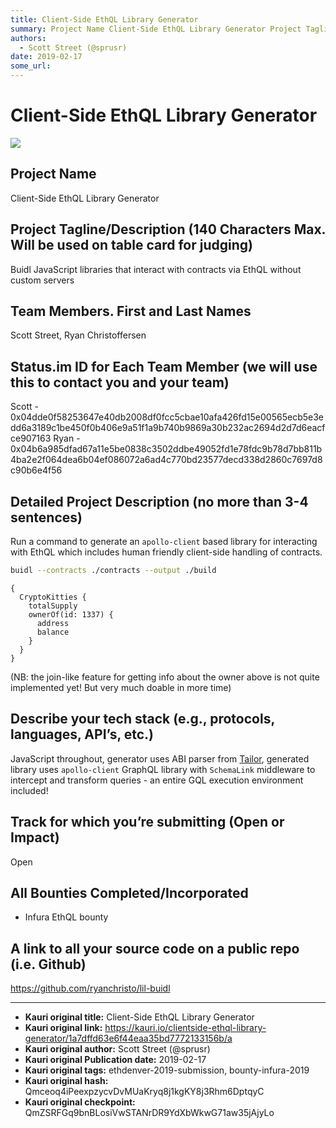 ```yaml
---
title: Client-Side EthQL Library Generator
summary: Project Name Client-Side EthQL Library Generator Project Tagline/Description (140 Characters Max. Will be used on table card for judging) Buidl JavaScript libraries that interact with contracts via EthQL without custom servers Team Members. First and Last Names Scott Street, Ryan Christoffersen Status.im ID for Each Team Member (we will use this to contact you and your team) Scott - 0x04dde0f58253647e40db2008df0fcc5cbae10afa426fd15e00565ecb5e3edd6a3189c1be450f0b406e9a51f1a9b740b9869a30b232ac2694
authors:
  - Scott Street (@sprusr)
date: 2019-02-17
some_url: 
---
```


# Client-Side EthQL Library Generator

![](https://ipfs.infura.io/ipfs/QmZP61xH2YWo8orkRmeQA2Qi6nZ52d2zCfNUYPG1L1Qei7)



## Project Name

Client-Side EthQL Library Generator

## Project Tagline/Description (140 Characters Max. Will be used on table card for judging)

Buidl JavaScript libraries that interact with contracts via EthQL without custom servers

## Team Members. First and Last Names

Scott Street, Ryan Christoffersen

## Status.im ID for Each Team Member (we will use this to contact you and your team)

Scott - 0x04dde0f58253647e40db2008df0fcc5cbae10afa426fd15e00565ecb5e3edd6a3189c1be450f0b406e9a51f1a9b740b9869a30b232ac2694d2d7d6eacfce907163
Ryan - 0x04b6a985dfad67a11e5be0838c3502ddbe49052fd1e78fdc9b78d7bb811b4ba2e2f064dea6b04ef086072a6ad4c770bd23577decd338d2860c7697d8c90b6e4f56


## Detailed Project Description (no more than 3-4 sentences)

Run a command to generate an `apollo-client` based library for interacting with EthQL which includes human friendly client-side handling of contracts.

```sh
buidl --contracts ./contracts --output ./build
```

```gql
{
  CryptoKitties {
    totalSupply
    ownerOf(id: 1337) {
      address
      balance
    }
  }
}
```

(NB: the join-like feature for getting info about the owner above is not quite implemented yet! But very much doable in more time)

## Describe your tech stack (e.g., protocols, languages, API’s, etc.)

JavaScript throughout, generator uses ABI parser from [Tailor](https://github.com/JoinColony/tailor/), generated library uses `apollo-client` GraphQL library with `SchemaLink` middleware to intercept and transform queries - an entire GQL execution environment included!

## Track for which you’re submitting (Open or Impact)

Open

## All Bounties Completed/Incorporated

* Infura EthQL bounty

## A link to all your source code on a public repo (i.e. Github)

https://github.com/ryanchristo/lil-buidl






---

- **Kauri original title:** Client-Side EthQL Library Generator
- **Kauri original link:** https://kauri.io/clientside-ethql-library-generator/1a7dffd63e6f44eaa35bd7772133156b/a
- **Kauri original author:** Scott Street (@sprusr)
- **Kauri original Publication date:** 2019-02-17
- **Kauri original tags:** ethdenver-2019-submission, bounty-infura-2019
- **Kauri original hash:** Qmceoq4iPeexpzycvDvMUaKryq8j1kgKY8j3Rhm6DptqyC
- **Kauri original checkpoint:** QmZSRFGq9bnBLosiVwSTANrDR9YdXbWkwG71aw35jAjyLo



